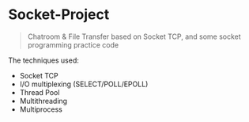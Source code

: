 # Socket-Project
> Chatroom & File Transfer based on Socket TCP, and some socket programming practice code

The techniques used:
 - Socket TCP
 - I/O multiplexing (SELECT/POLL/EPOLL)
 - Thread Pool
 - Multithreading
 - Multiprocess
